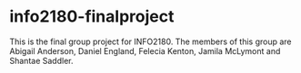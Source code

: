 # info2180-finalproject
This is the final group project for INFO2180.
The members of this group are Abigail Anderson, Daniel England, Felecia Kenton, Jamila McLymont and Shantae Saddler.